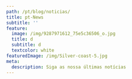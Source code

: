 ```yaml
---
path: /pt/blog/noticias/
title: pt-News
subtitle: ''
feature:
  image: /img/9287971612_75e5c36506_o.jpg
  title: d
  subtitle: d
  textcolor: white
featuredImage: /img/Silver-coast-5.jpg
meta:
  description: Siga as nossa últimas notícias
---
```


